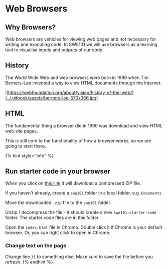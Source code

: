 # Web Browsers

## Why Browsers?

Web browsers are vehicles for viewing web pages and not necessary for writing and executing code. In SWE101 we will use browsers as a learning tool to visualise inputs and outputs of our code.

## History

The World Wide Web and web browsers were born in 1990 when Tim Berners-Lee invented a way to view HTML documents through the Internet.

![https://webfoundation.org/about/vision/history-of-the-web/](../.gitbook/assets/berners-lee-570x366.jpg)

## HTML

The fundamental thing a browser did in 1990 was download and view HTML web site pages.

This is still core to the functionality of how a browser works, so we are going to start there.

{% hint style="info" %}
## Run starter code in your browser

When you click on [this link](https://github.com/rocketacademy/swe101-starter-code/archive/master.zip) it will download a compressed ZIP file.

If you haven't already, create a `swe101` folder in a local folder, e.g. `Documents`.

Move the downloaded `.zip` file to the `swe101` folder.

Unzip / decompress the file - it should create a new `swe101-starter-code` folder. The starter code files are in this folder.

Open the `index.html` file in Chrome. Double click it if Chrome is your default browser. Or, you can right click to open in Chrome.

### Change text on the page

Change line `31` to something else. Make sure to save the file before you refresh.
{% endhint %}

